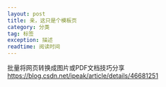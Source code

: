 ```yaml
---
layout: post
title: 亲，这只是个模板页
category: 分类
tag: 标签
exception: 描述
readtime: 阅读时间
---
```


批量将网页转换成图片或PDF文档技巧分享
https://blog.csdn.net/ipeak/article/details/46681251